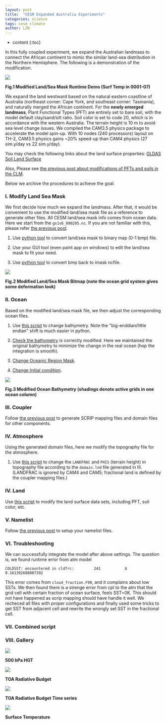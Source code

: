 ```yaml
---
layout: post
title:  "CESM Expanded Australia Experiments"
categories: science 
tags: cesm climate
author: LZN
---
```


* content
{:toc}

In this fully coupled experiment, we expand the Australian landmass to connect the African continent to mimic the similar land-sea distribution in the Northern Hemisphere. The following is a demonstration of the modification.

![](https://raw.githubusercontent.com/Novarizark/Novarizark.github.io/master/uploads/2021/larger_AUS.png)

**Fig.1 Modified Land/Sea Mask Runtime Demo (Surf Temp in 0001-07)**

We expand the land westward based on the natural eastern coastline of Australia (northeast corner: Cape York, and southeast corner: Tasmania), and naturally merged the African continent.
For the **newly emerged landmass**, Plant Functional Types (PFT) are entirely set to bare soil, with the model default clay/sand/silt ratio. 
Soil color is set to code 20, which is in accordance with the western Australia.
The terrain height is 10 m to avoid sea level change issues.
We compiled the CAM3.5 physics package to accelerate the model spin-up. With 10 nodes (240 processors) layout on TH-2, CAM3.5 physics gains ~20% speed-up than CAM4 physics (27 sim.y/day vs 22 sim.y/day).

You may check the following links about the land surface properties:
[GLDAS Soil Land Surface](https://ldas.gsfc.nasa.gov/gldas/soils)

Also, Please see [the previous post about modifications of PFTs and soils in the CLM](https://novarizark.github.io/2018/06/05/clm-landuse/).

Below we archive the procedures to achieve the goal.

### I. Modify Land Sea Mask

We first decide how much we expand the landmass. After that, it would be convenient to use the modified land/sea mask file as a reference to generate other files.
All CESM land/sea mask info comes from ocean data. Here we start from the `gx1v6_090205.nc`.
If you are not familiar with this, please refer [the previous post](https://novarizark.github.io/2018/11/08/cesm-fully-coupled-aquap/#ii-coupler-mapping-modification).

1. Use [python tool](https://github.com/Novarizark/tracacode/blob/master/2101-LandSea-Polar-XMHu/script/210127-pop2-imask2bmap.py) to convert land/sea mask to binary map (0-1 bmp) file.

2. Use your GUI tool (even paint app on windows) to edit the land/sea mask to fit your need.

3. Use [python tool](https://github.com/Novarizark/tracacode/blob/master/2101-LandSea-Polar-XMHu/script/210127-pop2-bmp2imask.py) to convert bmp back to imask ncfile.

![](https://raw.githubusercontent.com/Novarizark/Novarizark.github.io/master/uploads/2021/bitmap_large_aus.png)

**Fig.2 Modified Land/Sea Mask Bitmap (note the ocean grid system gives some deformation look)**

### II. Ocean

Based on the modified land/sea mask file, we then adjust the corresponding ocean files.

1. Use [this script](https://github.com/Novarizark/tracacode/blob/master/2101-LandSea-Polar-XMHu/script/210128-pop2-chg-bathy-accord-imask.py) to change bathymetry. Note the "big-enddian/little endian" shift is much easier in python.

2. [Check the bathymetry](https://github.com/Novarizark/tracacode/blob/master/2101-LandSea-Polar-XMHu/script/180620-draw-ocean-bath.ncl) is correctly modified. Here we maintained the original bathymetry to minimize the change in the real ocean (hop the integration is smooth).

3. [Change Oceanic Region Mask](https://github.com/Novarizark/tracacode/blob/master/2101-LandSea-Polar-XMHu/script/210128-pop2-chg-maskid-accord-imask.py).

4. [Change Initial condition](https://github.com/Novarizark/tracacode/blob/master/2101-LandSea-Polar-XMHu/script/210128-pop2-chg-init-accord-imask.py).

![](https://raw.githubusercontent.com/Novarizark/Novarizark.github.io/master/uploads/2021/210203-changed-bathymetry.png)

**Fig.3 Modified Ocean Bathymetry (shadings denote active grids in one ocean column)**

### III. Coupler

Follow [the previous post](https://novarizark.github.io/2018/11/08/cesm-fully-coupled-aquap/#ii-coupler-mapping-modification) to generate SCRIP mapping files and domain files for other components.

### IV. Atmosphere

Using the generated domain files, here we modify the topography file for the atmosphere.

1. Use [this script](https://github.com/Novarizark/tracacode/blob/master/2101-LandSea-Polar-XMHu/script/210202-cam-chg-topo-accord-ifrac.py) to change the `LANDFRAC` and `PHIS` (terrain height) in topography file according to the `domain.lnd` file generated in III. (LANDFRAC is ignored by CAM4 and CAM5; fractional land is defined by the coupler mapping files.)

### IV. Land

Use [this script](https://github.com/Novarizark/tracacode/blob/master/2101-LandSea-Polar-XMHu/script/210202-clm-chg-surfdata.py) to modify the land surface data sets, including PFT, soil color, etc.

### V. Namelist

Follow [the previous post](https://novarizark.github.io/2018/11/08/cesm-fully-coupled-aquap/#62-namelist-changes-surf_aqua-final) to setup your namelist files.

### VI. Troubleshooting

We can successfully integrate the model after above settings. The question is, we found runtime error from atm model 
```
COLDSST: encountered in cldfrc:         241           6  0.161392688007392
```
This error comes from `cloud_fraction.F90`, and it complains about low SSTs. We then found there is a strenge error from cpl to the atm that the grid cell with certain fraction of ocean surface, feels SST=0K.
This should not have happened as scrip mapping should have handle it well. We recheced all files with proper configurations and finally used some tricks to get SST from adjacent cell and rewrite the wrongly set SST in the fractional cell.

### VII. Combined script

### VIII. Gallery

![](https://raw.githubusercontent.com/Novarizark/Novarizark.github.io/master/uploads/2021/Z500_2d.png)

**500 hPa HGT**

![](https://raw.githubusercontent.com/Novarizark/Novarizark.github.io/master/uploads/2021/toa_balance_2d.png)

**TOA Radiative Budget**

![](https://github.com/Novarizark/Novarizark.github.io/blob/master/uploads/2021/ts_FSNT_FLNT.png)

**TOA Radiative Budget Time series**

![](https://raw.githubusercontent.com/Novarizark/Novarizark.github.io/master/uploads/2021/ts_2d.result.gif)

**Surface Temperature**



